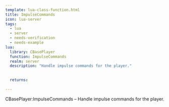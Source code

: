 ```yaml
---
template: lua-class-function.html
title: ImpulseCommands
icon: lua-server
tags:
  - lua
  - server
  - needs-verification
  - needs-example
lua:
  library: CBasePlayer
  function: ImpulseCommands
  realm: server
  description: "Handle impulse commands for the player."
  
  
  returns:
    
---
```


<div class="lua__search__keywords">
CBasePlayer:ImpulseCommands &#x2013; Handle impulse commands for the player.
</div>
